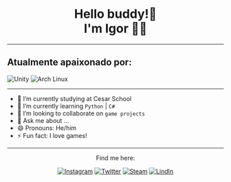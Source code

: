 <h1 align='center'>
Hello buddy!👋</br>I'm Igor 🌿🦋
</h1>

---
## Atualmente apaixonado por:

![Unity](https://img.shields.io/badge/unity-%23000000.svg?style=for-the-badge&logo=unity&logoColor=white)
![Arch Linux](https://img.shields.io/badge/Arch%20Linux-1793D1?logo=arch-linux&logoColor=fff&style=for-the-badge)

---


- 🔭 I’m currently studying at Cesar School  
- 🌱 I’m currently learning `Python` | `C#`  
- 👯 I’m looking to collaborate on `game projects`
- 💬 Ask me about ...  
- 😄 Pronouns: He/him  
- ⚡ Fun fact: I love games!

---

<div align='center'>
  
Find me here:


[![Instagram](https://img.shields.io/badge/Instagram-E4405F?style=for-the-badge&logo=instagram&logoColor=white)](https://www.instagram.com/igor._gabrield/)
[![Twitter](https://img.shields.io/badge/twitter-x?style=for-the-badge&logo=x&logoColor=white&color=%230f1419)](https://x.com/igortrashcan)
[![Steam](https://img.shields.io/badge/steam-%23000000.svg?style=for-the-badge&logo=steam&logoColor=white)](https://steamcommunity.com/id/igortrashcan/)
[![LindIn](https://img.shields.io/badge/LinkedIn-0077B5?style=for-the-badge&logo=linkedin&logoColor=white)](https://www.linkedin.com/in/igorgabrields/)

</div>
